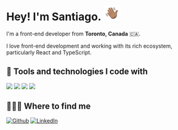 # Hey! I'm Santiago. <img src="https://github.com/santidiazl/santidiazl/raw/main/waving-hand.gif" width="45px">

I'm a front-end developer from **Toronto, Canada** 🇨🇦.

I love front-end development and working with its rich ecosystem, particularly React and TypeScript.

## 🧰 Tools and technologies I code with

![](https://img.shields.io/badge/Languages-HTML/CSS-informational?style=flat&logo=data:image/svg%2bxml;base64,PHN2ZyByb2xlPSJpbWciIHZpZXdCb3g9IjAgMCAyNCAyNCIgeG1sbnM9Imh0dHA6Ly93d3cudzMub3JnLzIwMDAvc3ZnIiBmaWxsPSJ3aGl0ZSI+PHRpdGxlPkhUTUw1PC90aXRsZT48cGF0aCBkPSJNMS41IDBoMjFsLTEuOTEgMjEuNTYzTDExLjk3NyAyNGwtOC41NjQtMi40MzhMMS41IDB6bTcuMDMxIDkuNzVsLS4yMzItMi43MTggMTAuMDU5LjAwMy4yMy0yLjYyMkw1LjQxMiA0LjQxbC42OTggOC4wMWg5LjEyNmwtLjMyNiAzLjQyNi0yLjkxLjgwNC0yLjk1NS0uODEtLjE4OC0yLjExSDYuMjQ4bC4zMyA0LjE3MUwxMiAxOS4zNTFsNS4zNzktMS40NDMuNzQ0LTguMTU3SDguNTMxeiIvPjwvc3ZnPg==)
![](https://img.shields.io/badge/Languages-JavaScript-informational?style=flat&logo=javascript&logoColor=white)
![](https://img.shields.io/badge/Languages-TypeScript-informational?style=flat&logo=typescript&logoColor=white)
![](https://img.shields.io/badge/Libraries-React-informational?style=flat&logo=react&logoColor=white)

## 🧑🏽‍💻 Where to find me

<p><a href="https://github.com/santidiazl" target="_blank"><img alt="Github" src="https://img.shields.io/badge/GitHub-%2312100E.svg?&style=for-the-badge&logo=Github&logoColor=white" /></a> <a href="https://www.linkedin.com/in/santi-diaz" target="_blank"><img alt="LinkedIn" src="https://img.shields.io/badge/linkedin-%230077B5.svg?&style=for-the-badge&logo=linkedin&logoColor=white" /></a>
</p>

